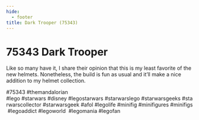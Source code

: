 ```yaml
---
hide:
  - footer
title: Dark Trooper (75343)
---
```


# 75343 Dark Trooper 

Like so many have it, I share their opinion that this is my least favorite of the new helmets. Nonetheless, the build is fun as usual and it’ll make a nice addition to my helmet collection. 

#75343 
 #themandalorian
#lego #starwars #disney #legostarwars #starwarslego #starwarsgeeks #starwarscollector #starwarsgeek #afol #legolife #minifig #minifigures #minifigs #legoaddict #legoworld  #legomania #legofan 
  
 
